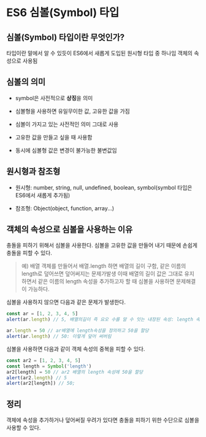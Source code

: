 # ES6 심볼(Symbol) 타입

## 심볼(Symbol) 타입이란 무엇인가?

타입이란 말에서 알 수 있듯이 ES6에서 새롭게 도입된 원시형 타입 중 하나임 객체의 속성으로 사용됨

## 심볼의 의미

-   symbol은 사전적으로 **상징**을 의미

-   심볼형을 사용하면 유일무이한 값, 고유한 값을 가짐

-   심볼이 가지고 있는 사전적인 의미 그대로 사용

-   고유한 값을 만들고 싶을 때 사용함

-   동시에 심볼형 값은 변경이 불가능한 불변값임

## 원시형과 참조형

-   원시형: number, string, null, undefined, boolean, symbol(symbol 타입은 ES6에서 새롭게 추가됨)

-   참조형: Object(object, function, array...)

## 객체의 속성으로 심볼을 사용하는 이유

충돌을 피하기 위해서 심볼을 사용한다. 심볼을 고유한 값을 만들어 내기 때문에 손쉽게 충돌을 피할 수 있다.

> 예) 배열 객체를 만들어서 배열.length 하면 배열의 길이 구함, 같은 이름의 length로 덮어쓰면 덮어써지는 문제가발생 이때 배열의 길이 값은 그대로 유지 하면서 같은 이름의 length 속성을 추가하고자 할 때 심볼을 사용하면 문제해결이 가능하다.

심볼을 사용하지 않으면 다음과 같은 문제가 발생한다.

```js
const ar = [1, 2, 3, 4, 5]
alert(ar.length) // 5, 배열의길이 즉 요오 수를 알 수 잇는 내장된 속성: length 속성 덕분에

ar.length = 50 // ar배열에 length속성을 정의하고 50을 할당
alert(ar.length) // 50: 이렇게 덮어 써버림
```

심볼을 사용하면 다음과 같이 객체 속성의 중복을 피할 수 있다.

```js
const ar2 = [1, 2, 3, 4, 5]
const length = Symbol('length')
ar2[length] = 50 // ar2 배열의 length 속성에 50을 할당
alert(ar2.length) // 5
alert(ar2[length]) // 50;
```

## 정리

객체에 속성을 추가하거나 덮어써질 우려가 있다면 충돌을 피하기 위한 수단으로 심볼을 사용할 수 있다.
